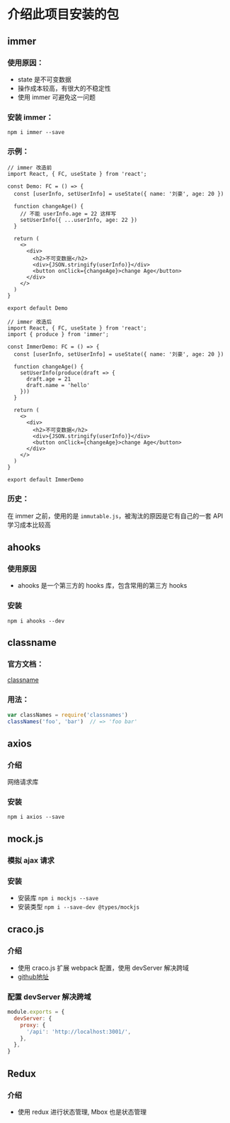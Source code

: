 # 介绍此项目安装的包

## immer
### 使用原因：
+ state 是不可变数据
+ 操作成本较高，有很大的不稳定性
+ 使用 immer 可避免这一问题

### 安装 immer：
`npm i immer --save`


### 示例：
```tsx
// immer 改造前
import React, { FC, useState } from 'react';

const Demo: FC = () => {
  const [userInfo, setUserInfo] = useState({ name: '刘豪', age: 20 })

  function changeAge() {
    // 不能 userInfo.age = 22 这样写
    setUserInfo({ ...userInfo, age: 22 })
  }

  return (
    <>
      <div>
        <h2>不可变数据</h2>
        <div>{JSON.stringify(userInfo)}</div>
        <button onClick={changeAge}>change Age</button>
      </div>
    </>
  )
}

export default Demo
```
```tsx
// immer 改造后
import React, { FC, useState } from 'react';
import { produce } from 'immer';

const ImmerDemo: FC = () => {
  const [userInfo, setUserInfo] = useState({ name: '刘豪', age: 20 })

  function changeAge() {
    setUserInfo(produce(draft => {
      draft.age = 21
      draft.name = 'hello'
    }))
  }

  return (
    <>
      <div>
        <h2>不可变数据</h2>
        <div>{JSON.stringify(userInfo)}</div>
        <button onClick={changeAge}>change Age</button>
      </div>
    </>
  )
}

export default ImmerDemo
```

### 历史：
在 immer 之前，使用的是 `immutable.js`，被淘汰的原因是它有自己的一套 API 学习成本比较高

## ahooks
### 使用原因
+ ahooks 是一个第三方的 hooks 库，包含常用的第三方 hooks
### 安装
`npm i ahooks --dev`

## classname
### 官方文档：
[classname](https://github.com/JedWatson/classnames)
### 用法：
```ts
var classNames = require('classnames')
classNames('foo', 'bar')  // => 'foo bar'
```

## axios
### 介绍
网络请求库
### 安装
`npm i axios --save`

## mock.js
### 模拟 ajax 请求
### 安装
+ 安装库 `npm i mockjs --save`
+ 安装类型 `npm i --save-dev @types/mockjs`

## craco.js
### 介绍
+ 使用 craco.js 扩展 webpack 配置，使用 devServer 解决跨域
+ [github地址](https://github.com/dilanx/craco)

### 配置 devServer 解决跨域
```js
module.exports = {
  devServer: {
    proxy: {
      '/api': 'http://localhost:3001/',
    },
  },
}
```

## Redux
### 介绍
+ 使用 redux 进行状态管理, Mbox 也是状态管理